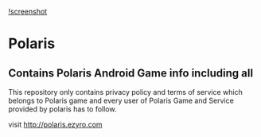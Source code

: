 
[!screenshot](logo_new_second_web.png)

# Polaris
## Contains Polaris Android Game info including all

This repository only contains privacy policy and terms of service which belongs to Polaris game and every user of Polaris Game and Service provided by polaris has to follow.

visit http://polaris.ezyro.com




